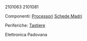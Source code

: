 2101063
2101081

Componenti:
[Processori](componenti/processori.md)
[Schede Madri](componenti/schede_madri.md)

Periferiche:
[Tastiere](periferiche/tastiere.md)

Elettronica Padovana
